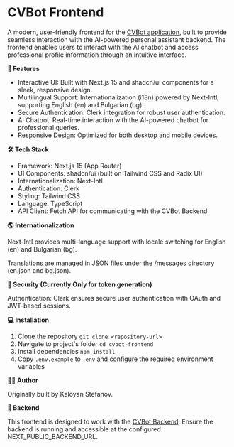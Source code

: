 # CVBot Frontend

A modern, user-friendly frontend for the [CVBot application](https://github.com/ikok07/cvbot-backend.git), built to provide seamless interaction with the AI-powered personal assistant backend. The frontend enables users to interact with the AI chatbot and access professional profile information through an intuitive interface.

**🚀 Features**

- Interactive UI: Built with Next.js 15 and shadcn/ui components for a sleek, responsive design.
- Multilingual Support: Internationalization (i18n) powered by Next-Intl, supporting English (en) and Bulgarian (bg).
- Secure Authentication: Clerk integration for robust user authentication.
- AI Chatbot: Real-time interaction with the AI-powered chatbot for professional queries.
- Responsive Design: Optimized for both desktop and mobile devices.

**🛠️ Tech Stack**

- Framework: Next.js 15 (App Router)
- UI Components: shadcn/ui (built on Tailwind CSS and Radix UI)
- Internationalization: Next-Intl
- Authentication: Clerk
- Styling: Tailwind CSS
- Language: TypeScript
- API Client: Fetch API for communicating with the CVBot Backend

**🌎 Internationalization**

Next-Intl provides multi-language support with locale switching for English (en) and Bulgarian (bg).

Translations are managed in JSON files under the /messages directory (en.json and bg.json).

**🔐 Security (Currently Only for token generation)**

Authentication: Clerk ensures secure user authentication with OAuth and JWT-based sessions.

**💻 Installation**

1. Clone the repository `git clone <repository-url>`
2. Navigate to project's folder `cd cvbot-frontend`
3. Install dependencies `npm install`
4. Copy `.env.example` to `.env` and configure the required environment variables

**👨‍💻 Author**

Originally built by Kaloyan Stefanov.

**🔗 Backend**

This frontend is designed to work with the [CVBot Backend](https://github.com/ikok07/cvbot-backend.git). Ensure the backend is running and accessible at the configured NEXT_PUBLIC_BACKEND_URL.